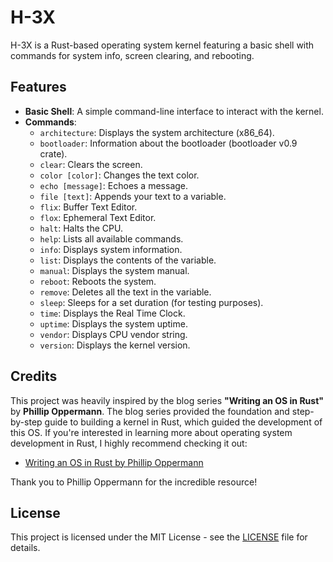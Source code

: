 # H-3X

H-3X is a Rust-based operating system kernel featuring a basic shell with commands for system info, screen clearing, and rebooting.

## Features

- **Basic Shell**: A simple command-line interface to interact with the kernel.
- **Commands**:
  - `architecture`: Displays the system architecture (x86_64).
  - `bootloader`: Information about the bootloader (bootloader v0.9 crate).
  - `clear`: Clears the screen.
  - `color [color]`: Changes the text color.
  - `echo [message]`: Echoes a message.
  - `file [text]`: Appends your text to a variable.
  - `flix`: Buffer Text Editor.
  - `flox`: Ephemeral Text Editor.
  - `halt`: Halts the CPU.
  - `help`: Lists all available commands.
  - `info`: Displays system information.
  - `list`: Displays the contents of the variable.
  - `manual`: Displays the system manual.
  - `reboot`: Reboots the system.
  - `remove`: Deletes all the text in the variable.
  - `sleep`: Sleeps for a set duration (for testing purposes).
  - `time`: Displays the Real Time Clock.
  - `uptime`: Displays the system uptime.
  - `vendor`: Displays CPU vendor string.
  - `version`: Displays the kernel version.

## Credits

This project was heavily inspired by the blog series **"Writing an OS in Rust"** by **Phillip Oppermann**. The blog series provided the foundation and step-by-step guide to building a kernel in Rust, which guided the development of this OS. If you're interested in learning more about operating system development in Rust, I highly recommend checking it out:

- [Writing an OS in Rust by Phillip Oppermann](https://os.phil-opp.com)

Thank you to Phillip Oppermann for the incredible resource!

## License

This project is licensed under the MIT License - see the [LICENSE](LICENSE) file for details.